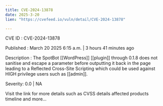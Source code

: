```yaml
---
title: CVE-2024-13878
date: 2025-3-20
lien: "https://cvefeed.io/vuln/detail/CVE-2024-13878"

---
```


CVE ID : CVE-2024-13878

Published :  March 20
2025
6:15 a.m. | 3 hours
41 minutes ago

Description : The SpotBot  [[WordPress]] [[plugin]] through 0.1.8 does not sanitise and escape a parameter before outputting it back in the page
leading to a Reflected Cross-Site Scripting which could be used against HIGH privilege users such as [[admin]].

Severity: 0.0 | NA

Visit the link for more details
such as CVSS details
affected products
timeline
and more...

